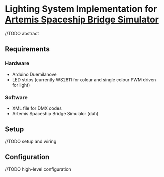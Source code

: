 # Lighting System Implementation for [Artemis Spaceship Bridge Simulator](https://artemisspaceshipbridge.com)
//TODO abstract

## Requirements
### Hardware
- Arduino Duemilanove
- LED strips (currently WS2811 for colour and single colour PWM driven for light)
### Software
- XML file for DMX codes
- Artemis Spaceship Bridge Simulator (duh)

## Setup
//TODO setup and wiring

## Configuration
//TODO high-level configuration

